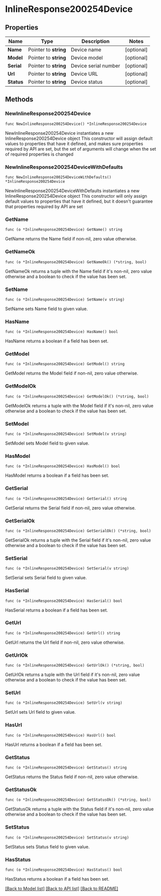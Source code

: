 # InlineResponse200254Device

## Properties

Name | Type | Description | Notes
------------ | ------------- | ------------- | -------------
**Name** | Pointer to **string** | Device name | [optional] 
**Model** | Pointer to **string** | Device model | [optional] 
**Serial** | Pointer to **string** | Device serial number | [optional] 
**Url** | Pointer to **string** | Device URL | [optional] 
**Status** | Pointer to **string** | Device status | [optional] 

## Methods

### NewInlineResponse200254Device

`func NewInlineResponse200254Device() *InlineResponse200254Device`

NewInlineResponse200254Device instantiates a new InlineResponse200254Device object
This constructor will assign default values to properties that have it defined,
and makes sure properties required by API are set, but the set of arguments
will change when the set of required properties is changed

### NewInlineResponse200254DeviceWithDefaults

`func NewInlineResponse200254DeviceWithDefaults() *InlineResponse200254Device`

NewInlineResponse200254DeviceWithDefaults instantiates a new InlineResponse200254Device object
This constructor will only assign default values to properties that have it defined,
but it doesn't guarantee that properties required by API are set

### GetName

`func (o *InlineResponse200254Device) GetName() string`

GetName returns the Name field if non-nil, zero value otherwise.

### GetNameOk

`func (o *InlineResponse200254Device) GetNameOk() (*string, bool)`

GetNameOk returns a tuple with the Name field if it's non-nil, zero value otherwise
and a boolean to check if the value has been set.

### SetName

`func (o *InlineResponse200254Device) SetName(v string)`

SetName sets Name field to given value.

### HasName

`func (o *InlineResponse200254Device) HasName() bool`

HasName returns a boolean if a field has been set.

### GetModel

`func (o *InlineResponse200254Device) GetModel() string`

GetModel returns the Model field if non-nil, zero value otherwise.

### GetModelOk

`func (o *InlineResponse200254Device) GetModelOk() (*string, bool)`

GetModelOk returns a tuple with the Model field if it's non-nil, zero value otherwise
and a boolean to check if the value has been set.

### SetModel

`func (o *InlineResponse200254Device) SetModel(v string)`

SetModel sets Model field to given value.

### HasModel

`func (o *InlineResponse200254Device) HasModel() bool`

HasModel returns a boolean if a field has been set.

### GetSerial

`func (o *InlineResponse200254Device) GetSerial() string`

GetSerial returns the Serial field if non-nil, zero value otherwise.

### GetSerialOk

`func (o *InlineResponse200254Device) GetSerialOk() (*string, bool)`

GetSerialOk returns a tuple with the Serial field if it's non-nil, zero value otherwise
and a boolean to check if the value has been set.

### SetSerial

`func (o *InlineResponse200254Device) SetSerial(v string)`

SetSerial sets Serial field to given value.

### HasSerial

`func (o *InlineResponse200254Device) HasSerial() bool`

HasSerial returns a boolean if a field has been set.

### GetUrl

`func (o *InlineResponse200254Device) GetUrl() string`

GetUrl returns the Url field if non-nil, zero value otherwise.

### GetUrlOk

`func (o *InlineResponse200254Device) GetUrlOk() (*string, bool)`

GetUrlOk returns a tuple with the Url field if it's non-nil, zero value otherwise
and a boolean to check if the value has been set.

### SetUrl

`func (o *InlineResponse200254Device) SetUrl(v string)`

SetUrl sets Url field to given value.

### HasUrl

`func (o *InlineResponse200254Device) HasUrl() bool`

HasUrl returns a boolean if a field has been set.

### GetStatus

`func (o *InlineResponse200254Device) GetStatus() string`

GetStatus returns the Status field if non-nil, zero value otherwise.

### GetStatusOk

`func (o *InlineResponse200254Device) GetStatusOk() (*string, bool)`

GetStatusOk returns a tuple with the Status field if it's non-nil, zero value otherwise
and a boolean to check if the value has been set.

### SetStatus

`func (o *InlineResponse200254Device) SetStatus(v string)`

SetStatus sets Status field to given value.

### HasStatus

`func (o *InlineResponse200254Device) HasStatus() bool`

HasStatus returns a boolean if a field has been set.


[[Back to Model list]](../README.md#documentation-for-models) [[Back to API list]](../README.md#documentation-for-api-endpoints) [[Back to README]](../README.md)



